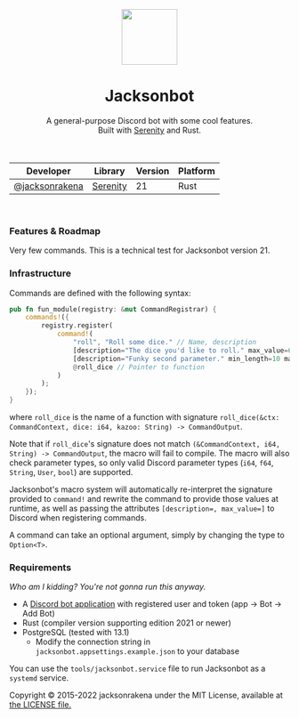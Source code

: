 <div align="center">
  <img width="100" height="100" src="https://d.lu.je/avatar/679925967153922055.png" />
  <h1>Jacksonbot </h1>
A general-purpose Discord bot with some cool features. <br />
Built with <a href="https://github.com/serenity-rs/serenity">Serenity</a> and Rust. <br /> 

<br />
<br />

| Developer                                          | Library                                             | Version | Platform |
|----------------------------------------------------|-----------------------------------------------------|---------|----------|
| [@jacksonrakena](https://github.com/jacksonrakena) | [Serenity](https://github.com/serenity-rs/serenity) | 21      | Rust     |


<br />
</div>

### Features & Roadmap
Very few commands. This is a technical test for Jacksonbot version 21.


### Infrastructure
Commands are defined with the following syntax:
```rust
pub fn fun_module(registry: &mut CommandRegistrar) {
    commands!({
        registry.register(
            command!(
                "roll", "Roll some dice." // Name, description
                [description="The dice you'd like to roll." max_value=60] dice: i64, // First parameter
                [description="Funky second parameter." min_length=10 max_length=30] kazoo: String
                @roll_dice // Pointer to function
            )
        );
    });
}
```
where `roll_dice` is the name of a function with signature `roll_dice(&ctx: CommandContext, dice: i64, kazoo: String) -> CommandOutput`.

Note that if `roll_dice`'s signature does not match `(&CommandContext, i64, String) -> CommandOutput`, the macro will fail to compile.
The macro will also check parameter types, so only valid Discord parameter types (`i64`, `f64`, `String`, `User`, `bool`) are supported. 

Jacksonbot's macro system will automatically re-interpret the signature provided to `command!` and 
rewrite the command to provide those values at runtime, as well as passing the attributes `[description=, max_value=]` to 
Discord when registering commands.

A command can take an optional argument, simply by changing the type to `Option<T>`.
### Requirements
*Who am I kidding? You're not gonna run this anyway.*
- A [Discord bot application](https://discordapp.com/developers/applications/) with registered user and token (app -> Bot -> Add Bot)
- Rust (compiler version supporting edition 2021 or newer)
- PostgreSQL (tested with 13.1)
    - Modify the connection string in `jacksonbot.appsettings.example.json` to your database

You can use the `tools/jacksonbot.service` file to run Jacksonbot as a `systemd` service.

Copyright &copy; 2015-2022 jacksonrakena under the MIT License, available at [the LICENSE file.](LICENSE.md)  